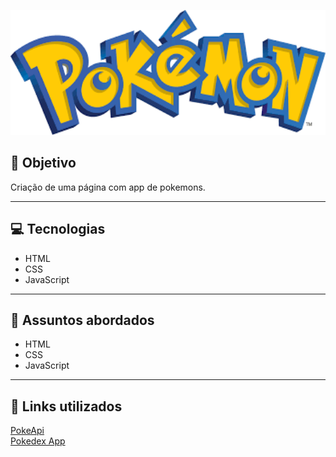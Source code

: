 
<p align="center">
    <img width=1200px height=200px src="./assets/image/logo.png">
</p>

## 📖 Objetivo
Criação de uma página com app de pokemons.

-------

## 💻 Tecnologias
- HTML
- CSS
- JavaScript

-------
  
## 💬 Assuntos abordados
- HTML
- CSS
- JavaScript

-------

## 🔗 Links utilizados
<a href="https://pokeapi.co/"> PokeApi </a>
<br>
<a href="https://dribbble.com/shots/6540871-Pokedex-App/attachments/6540871-Pokedex-App?mode=media"> Pokedex App </a>
